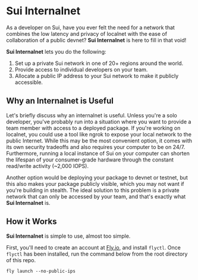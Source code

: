 # Sui Internalnet

As a developer on Sui, have you ever felt the need for a network that combines the low latency and privacy of localnet with the ease of collaboration of a public devnet? **Sui Internalnet** is here to fill in that void!

**Sui Internalnet** lets you do the following:

1. Set up a private Sui network in one of 20+ regions around the world.
2. Provide access to individual developers on your team.
3. Allocate a public IP address to your Sui network to make it publicly accessible.

## Why an Internalnet is Useful

Let's briefly discuss why an internalnet is useful. Unless you're a solo developer, you've probably run into a situation where you want to provide a team member with access to a deployed package. If you're working on localnet, you could use a tool like ngrok to expose your local network to the public Internet. While this may be the most convenient option, it comes with its own security tradeoffs and also requires your computer to be on 24/7. Furthermore, running a local instance of Sui on your computer can shorten the lifespan of your consumer-grade hardware through the constant read/write activity (~2,000 IOPS). 

Another option would be deploying your package to devnet or testnet, but this also makes your package publicly visible, which you may not want if you're building in stealth. The ideal solution to this problem is a private network that can only be accessed by your team, and that's exactly what **Sui Internalnet** is.

## How it Works

**Sui Internalnet** is simple to use, almost too simple.

First, you'll need to create an account at [Fly.io](https://fly.io), and install `flyctl`. Once `flyctl` has been installed, run the command below from the root directory of this repo.

```
fly launch --no-public-ips
```
